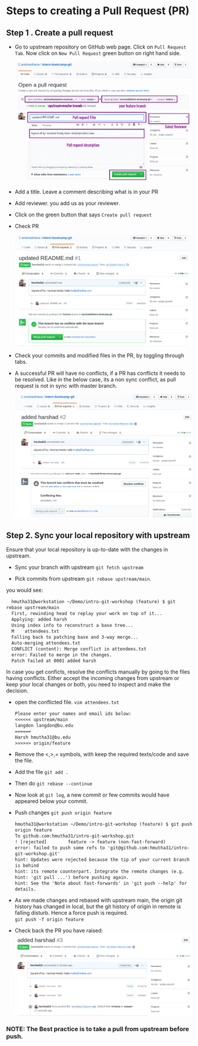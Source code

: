 # Steps to creating a Pull Request (PR)

## Step 1 . Create a pull request

- Go to upstream repository on GitHub web page. Click on `Pull Request Tab`. Now click on `New Pull Request` green button on right hand side.

  ![git branch console](/images/pull-request.gif)

- Add a title. Leave a comment describing what is in your PR

- Add reviewer. you add us as your reviewer.

- Click on the green button that says `Create pull request`

- Check PR

  ![git branch console](/images/pr-raised.png)

- Check your commits and modified files in the PR, by toggling through tabs.

- A successful PR will have no conflicts, if a PR has conflicts it needs to be resolved. Like in the below case, its a non sync conflict, as pull request is not in sync with master branch.

  ![git branch console](/images/resolve-conflict.png)

## Step 2\. Sync your local repository with upstream

Ensure that your local repository is up-to-date with the changes in upstream.

- Sync your branch with upstream `git fetch upstream`

- Pick commits from upstream `git rebase upstream/main`.

you would see:

```
  hmutha31@workstation ~/Demo/intro-git-workshop (feature) $ git rebase upstream/main
  First, rewinding head to replay your work on top of it...
  Applying: added harsh
  Using index info to reconstruct a base tree...
  M    attendees.txt
  Falling back to patching base and 3-way merge...
  Auto-merging attendees.txt
  CONFLICT (content): Merge conflict in attendees.txt
  error: Failed to merge in the changes.
  Patch failed at 0001 added harsh
```

In case you get conficts, resolve the conflicts manually by going to the files having conflicts. Either accept the incoming changes from upstream or keep your local changes or both, you need to inspect and make the decision.

- open the conflicted file. `vim attendees.txt`

  ```
  Please enter your names and email ids below:
  <<<<<< upstream/main
  langdon langdon@bu.edu
  ======
  Harsh hmutha31@bu.edu
  >>>>>> origin/feature
  ```

- Remove the <,>,= symbols, with keep the required texts/code and save the file.

- Add the file `git add .`

- Then do `git rebase --continue`

- Now look at `git log`, a new commit or few commits would have appeared below your commit.

- Push changes `git push origin feature`

  ```
  hmutha31@workstation ~/Demo/intro-git-workshop (feature) $ git push origin feature
  To github.com:hmutha31/intro-git-workshop.git
  ! [rejected]        feature -> feature (non-fast-forward)
  error: failed to push some refs to 'git@github.com:hmutha31/intro-git-workshop.git'
  hint: Updates were rejected because the tip of your current branch is behind
  hint: its remote counterpart. Integrate the remote changes (e.g.
  hint: 'git pull ...') before pushing again.
  hint: See the 'Note about fast-forwards' in 'git push --help' for details.
  ```

- As we made changes and rebased with upstream main, the origin git history has changed in local, but the git history of origin in remote is falling disturb. Hence a force push is required.<br>
  `git push -f origin feature`

- Check back the PR you have raised: ![git branch console](/images/fix-conflicts.png)

### **NOTE**: The Best practice is to take a pull from upstream before push.
